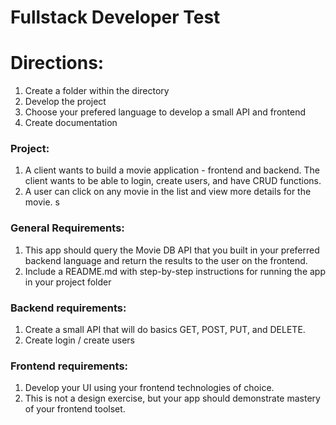 # Fullstack Developer Test

# Directions:
1. Create a folder within the directory
2. Develop the project
3. Choose your prefered language to develop a small API and frontend
4. Create documentation

### Project:
1. A client wants to build a movie application - frontend and backend. The client wants to be able to login, create users, and have CRUD functions. 
2. A user can click on any movie in the list and view more details for the movie. s

### General Requirements:
1. This app should query the Movie DB API that you built in your preferred backend language and return the results to the user on the frontend.
2. Include a README.md with step-by-step instructions for running the app in your project folder

### Backend requirements:
1. Create a small API that will do basics GET, POST, PUT, and DELETE.
2. Create login / create users

### Frontend requirements:
1. Develop your UI using your frontend technologies of choice.
2. This is not a design exercise, but your app should demonstrate mastery of your frontend toolset.
